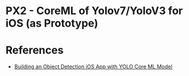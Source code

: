 # PX2 - CoreML of Yolov7/YoloV3 for iOS (as Prototype)






# References
- [Building an Object Detection iOS App with YOLO Core ML Model](https://www.codeproject.com/Articles/5286805/Building-an-Object-Detection-iOS-App-with-YOLO-Cor)
